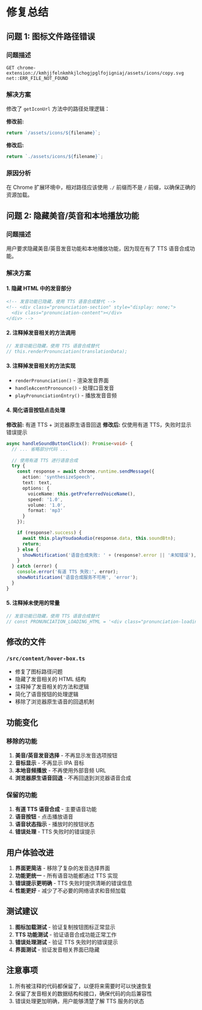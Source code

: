# 修复总结

## 问题 1: 图标文件路径错误

### 问题描述
```
GET chrome-extension://kmhjjfelnkmhkjlchogjpglfojigniaj/assets/icons/copy.svg net::ERR_FILE_NOT_FOUND
```

### 解决方案
修改了 `getIconUrl` 方法中的路径处理逻辑：

**修改前:**
```typescript
return `/assets/icons/${filename}`;
```

**修改后:**
```typescript
return `./assets/icons/${filename}`;
```

### 原因分析
在 Chrome 扩展环境中，相对路径应该使用 `./` 前缀而不是 `/` 前缀，以确保正确的资源加载。

## 问题 2: 隐藏美音/英音和本地播放功能

### 问题描述
用户要求隐藏美音/英音发音功能和本地播放功能，因为现在有了 TTS 语音合成功能。

### 解决方案

#### 1. 隐藏 HTML 中的发音部分
```html
<!-- 发音功能已隐藏，使用 TTS 语音合成替代 -->
<!-- <div class="pronunciation-section" style="display: none;">
  <div class="pronunciation-content"></div>
</div> -->
```

#### 2. 注释掉发音相关的方法调用
```typescript
// 发音功能已隐藏，使用 TTS 语音合成替代
// this.renderPronunciation(translationData);
```

#### 3. 注释掉发音相关的方法实现
- `renderPronunciation()` - 渲染发音界面
- `handleAccentPronounce()` - 处理口音发音
- `playPronunciationEntry()` - 播放发音音频

#### 4. 简化语音按钮点击处理
**修改前:** 有道 TTS + 浏览器原生语音回退
**修改后:** 仅使用有道 TTS，失败时显示错误提示

```typescript
async handleSoundButtonClick(): Promise<void> {
  // ... 省略部分代码 ...
  
  // 使用有道 TTS 进行语音合成
  try {
    const response = await chrome.runtime.sendMessage({
      action: 'synthesizeSpeech',
      text: text,
      options: {
        voiceName: this.getPreferredVoiceName(),
        speed: '1.0',
        volume: '1.0',
        format: 'mp3'
      }
    });

    if (response?.success) {
      await this.playYoudaoAudio(response.data, this.soundBtn);
      return;
    } else {
      showNotification('语音合成失败: ' + (response?.error || '未知错误'), 'error');
    }
  } catch (error) {
    console.error('有道 TTS 失败:', error);
    showNotification('语音合成服务不可用', 'error');
  }
}
```

#### 5. 注释掉未使用的常量
```typescript
// 发音功能已隐藏，使用 TTS 语音合成替代
// const PRONUNCIATION_LOADING_HTML = '<div class="pronunciation-loading">正在加载音标...</div>';
```

## 修改的文件

### `/src/content/hover-box.ts`
- 修复了图标路径问题
- 隐藏了发音相关的 HTML 结构
- 注释掉了发音相关的方法和逻辑
- 简化了语音按钮的处理逻辑
- 移除了浏览器原生语音的回退机制

## 功能变化

### 移除的功能
1. **美音/英音发音选择** - 不再显示发音选项按钮
2. **音标显示** - 不再显示 IPA 音标
3. **本地音频播放** - 不再使用外部音频 URL
4. **浏览器原生语音回退** - 不再回退到浏览器语音合成

### 保留的功能
1. **有道 TTS 语音合成** - 主要语音功能
2. **语音按钮** - 点击播放语音
3. **语音状态指示** - 播放时的按钮状态
4. **错误处理** - TTS 失败时的错误提示

## 用户体验改进

1. **界面更简洁** - 移除了复杂的发音选择界面
2. **功能更统一** - 所有语音功能都通过 TTS 实现
3. **错误提示更明确** - TTS 失败时提供清晰的错误信息
4. **性能更好** - 减少了不必要的网络请求和音频加载

## 测试建议

1. **图标加载测试** - 验证复制按钮图标正常显示
2. **TTS 功能测试** - 验证语音合成功能正常工作
3. **错误处理测试** - 验证 TTS 失败时的错误提示
4. **界面测试** - 验证发音相关界面已隐藏

## 注意事项

1. 所有被注释的代码都保留了，以便将来需要时可以快速恢复
2. 保留了发音相关的数据结构和接口，确保代码的向后兼容性
3. 错误处理更加明确，用户能够清楚了解 TTS 服务的状态
